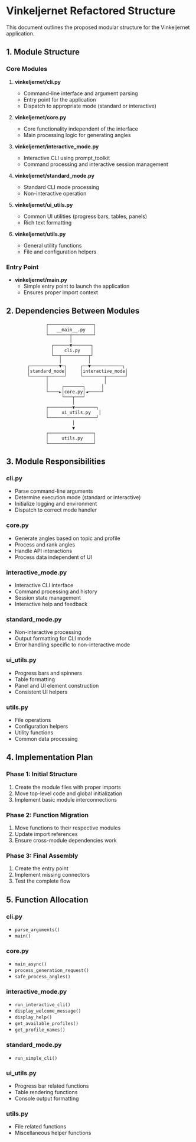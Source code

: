 # Vinkeljernet Refactored Structure

This document outlines the proposed modular structure for the Vinkeljernet application.

## 1. Module Structure

### Core Modules

1. **vinkeljernet/cli.py**
   - Command-line interface and argument parsing
   - Entry point for the application
   - Dispatch to appropriate mode (standard or interactive)

2. **vinkeljernet/core.py**
   - Core functionality independent of the interface
   - Main processing logic for generating angles

3. **vinkeljernet/interactive_mode.py**
   - Interactive CLI using prompt_toolkit
   - Command processing and interactive session management

4. **vinkeljernet/standard_mode.py**
   - Standard CLI mode processing
   - Non-interactive operation

5. **vinkeljernet/ui_utils.py**
   - Common UI utilities (progress bars, tables, panels)
   - Rich text formatting

6. **vinkeljernet/utils.py**
   - General utility functions
   - File and configuration helpers

### Entry Point

- **vinkeljernet/__main__.py**
  - Simple entry point to launch the application
  - Ensures proper import context

## 2. Dependencies Between Modules

```
               ┌─────────────────┐
               │   __main__.py   │
               └────────┬────────┘
                        │
                 ┌──────▼───────┐
                 │    cli.py    │
                 └──┬──────────┬┘
                    │          │
        ┌───────────▼─┐     ┌──▼────────────┐
        │standard_mode│     │interactive_mode│
        └──────┬──────┘     └────────┬───────┘
               │                     │
               │     ┌───────┐      │
               └────►│core.py│◄─────┘
                     └───┬───┘
                         │
               ┌─────────▼────────┐
               │     ui_utils.py   │
               └──────────────────┘
                         │
                         ▼
               ┌─────────────────┐
               │     utils.py    │
               └─────────────────┘
```

## 3. Module Responsibilities

### cli.py
- Parse command-line arguments
- Determine execution mode (standard or interactive)
- Initialize logging and environment
- Dispatch to correct mode handler

### core.py
- Generate angles based on topic and profile
- Process and rank angles
- Handle API interactions
- Process data independent of UI

### interactive_mode.py
- Interactive CLI interface 
- Command processing and history
- Session state management
- Interactive help and feedback

### standard_mode.py
- Non-interactive processing
- Output formatting for CLI mode
- Error handling specific to non-interactive mode

### ui_utils.py
- Progress bars and spinners
- Table formatting
- Panel and UI element construction
- Consistent UI helpers

### utils.py
- File operations
- Configuration helpers
- Utility functions
- Common data processing

## 4. Implementation Plan

### Phase 1: Initial Structure
1. Create the module files with proper imports
2. Move top-level code and global initialization
3. Implement basic module interconnections

### Phase 2: Function Migration
1. Move functions to their respective modules
2. Update import references
3. Ensure cross-module dependencies work

### Phase 3: Final Assembly
1. Create the entry point
2. Implement missing connectors
3. Test the complete flow

## 5. Function Allocation

### cli.py
- `parse_arguments()`
- `main()`

### core.py
- `main_async()`
- `process_generation_request()`
- `safe_process_angles()`

### interactive_mode.py
- `run_interactive_cli()`
- `display_welcome_message()`
- `display_help()`
- `get_available_profiles()`
- `get_profile_names()`

### standard_mode.py
- `run_simple_cli()`

### ui_utils.py
- Progress bar related functions 
- Table rendering functions
- Console output formatting

### utils.py
- File related functions
- Miscellaneous helper functions